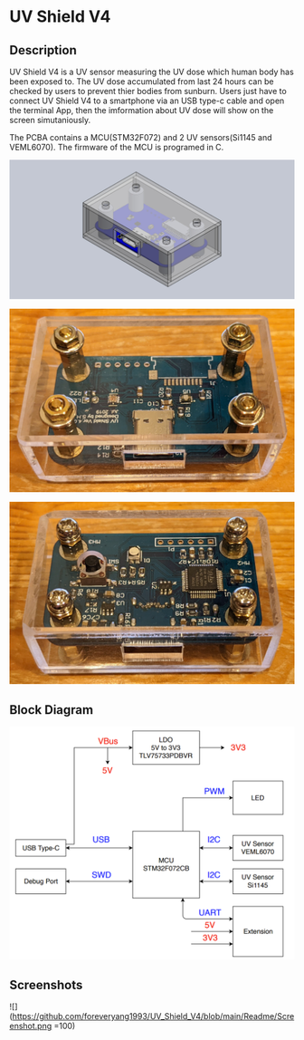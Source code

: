 # UV Shield V4

## Description
UV Shield V4 is a UV sensor measuring the UV dose which human body has been exposed to.
The UV dose accumulated from last 24 hours can be checked by users to prevent thier bodies from sunburn.
Users just have to connect UV Shield V4 to a smartphone via an USB type-c cable and open the terminal App, then the imformation about UV dose will show on the screen simutaniously.
  
  
The PCBA contains a MCU(STM32F072) and 2 UV sensors(Si1145 and VEML6070). The firmware of the MCU is programed in C.
  
  
![](https://github.com/foreveryang1993/UV_Shield_V4/blob/main/Readme/Assembly.JPG)
  
    
![](https://github.com/foreveryang1993/UV_Shield_V4/blob/main/Readme/UV%20Shield%20V4_Top.jpg)
  
  
![](https://github.com/foreveryang1993/UV_Shield_V4/blob/main/Readme/UV%20Shield%20V4_Bottom.jpg)
  
  
## Block Diagram
![](https://github.com/foreveryang1993/UV_Shield_V4/blob/main/Readme/Block%20Diagram.png)
  
  
## Screenshots
  
  

![](https://github.com/foreveryang1993/UV_Shield_V4/blob/main/Readme/Screenshot.png =100)





